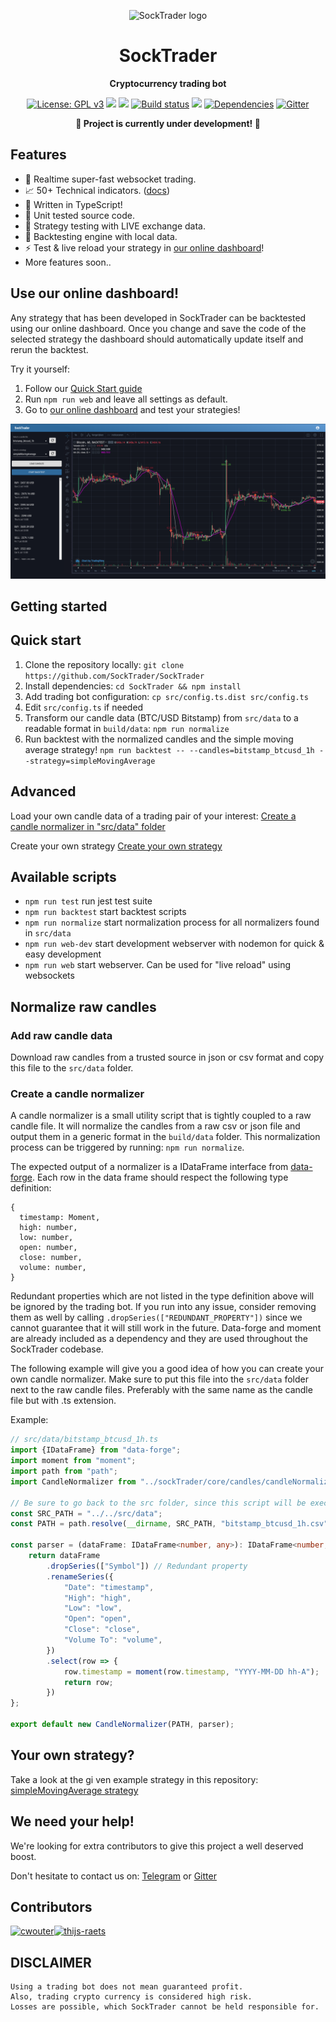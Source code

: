 <p align="center"><img width="150" height="150" src="https://raw.githubusercontent.com/SockTrader/SockTrader/master/docs/assets/SockTraderLogo.png" alt="SockTrader logo" /></p>

<h1 align="center">SockTrader</h1>
<p align="center"><b>Cryptocurrency trading bot</b></p>

<p align="center">
  <a href="https://www.gnu.org/licenses/gpl-3.0"><img src="https://img.shields.io/badge/License-GPL%20v3-blue.svg" alt="License: GPL v3"></a>
  <a href="https://codecov.io/gh/SockTrader/SockTrader"><img src="https://codecov.io/gh/SockTrader/SockTrader/branch/master/graph/badge.svg" /></a>
  <a href="https://stryker-mutator.github.io"><img src="https://badge.stryker-mutator.io/github.com/SockTrader/SockTrader/master" /></a>
  <a href="https://travis-ci.org/SockTrader/SockTrader"><img src="https://travis-ci.org/SockTrader/SockTrader.svg?branch=master" alt="Build status"></a>
  <a href="https://codeclimate.com/github/SockTrader/SockTrader/maintainability"><img src="https://api.codeclimate.com/v1/badges/19589f9237d31ca9dcf6/maintainability" /></a>
  <a href="https://david-dm.org/SockTrader/SockTrader"><img src="https://david-dm.org/SockTrader/SockTrader.svg" alt="Dependencies"></a>
  <a href="https://gitter.im/SockTrader/community?utm_source=badge&utm_medium=badge&utm_campaign=pr-badge"><img src="https://badges.gitter.im/SockTrader/community.svg" alt="Gitter"></a>
</p>

<p align="center"><b>🚧 Project is currently under development! 🚧</b></p>

## Features

- 🚀 Realtime super-fast websocket trading.
- 📈 50+ Technical indicators. ([docs](https://github.com/anandanand84/technicalindicators))
- 🌈 Written in TypeScript!
- 🌿 Unit tested source code.
- 💎 Strategy testing with LIVE exchange data.
- 🏡 Backtesting engine with local data.
- ⚡️ Test & live reload your strategy in [our online dashboard](https://cryptocointrader.be/)!
- More features soon..

## Use our online dashboard!
Any strategy that has been developed in SockTrader can be backtested using our online dashboard. Once you change and save the code 
of the selected strategy the dashboard should automatically update itself and rerun the backtest.

Try it yourself:
1. Follow our [Quick Start guide](#quick-start-guide)
2. Run `npm run web` and leave all settings as default. 
3. Go to [our online dashboard](https://cryptocointrader.be/) and test your strategies! 

![SockTraderDashboard](docs/assets/dashboard.png)

## Getting started

## Quick start

1. Clone the repository locally: `git clone https://github.com/SockTrader/SockTrader`
2. Install dependencies: `cd SockTrader && npm install`
3. Add trading bot configuration: `cp src/config.ts.dist src/config.ts `
4. Edit `src/config.ts` if needed
5. Transform our candle data (BTC/USD Bitstamp) from `src/data` to a readable format in `build/data`: `npm run normalize`
6. Run backtest with the normalized candles and the simple moving average strategy! `npm run backtest -- --candles=bitstamp_btcusd_1h --strategy=simpleMovingAverage`

## Advanced

Load your own candle data of a trading pair of your interest: [Create a candle normalizer in "src/data" folder](#normalize-raw-candles)

Create your own strategy [Create your own strategy](#your-own-strategy)

## Available scripts

- `npm run test` run jest test suite
- `npm run backtest` start backtest scripts
- `npm run normalize` start normalization process for all normalizers found in `src/data` 
- `npm run web-dev` start development webserver with nodemon for quick & easy development 
- `npm run web` start webserver. Can be used for "live reload" using websockets

## Normalize raw candles

### Add raw candle data

Download raw candles from a trusted source in json or csv format and copy this file to the `src/data` folder.

### Create a candle normalizer

A candle normalizer is a small utility script that is tightly coupled to a raw candle file. It will normalize the candles
from a raw csv or json file and output them in a generic format in the `build/data` folder. This normalization process
can be triggered by running: `npm run normalize`.

The expected output of a normalizer is a IDataFrame interface from [data-forge](https://www.npmjs.com/package/data-forge).
Each row in the data frame should respect the following type definition:
```
{
  timestamp: Moment,
  high: number,
  low: number,
  open: number,
  close: number,
  volume: number,
}
```

Redundant properties which are not listed in the type definition above will be ignored by the trading bot.
If you run into any issue, consider removing them as well by calling `.dropSeries(["REDUNDANT_PROPERTY"])` since we cannot
guarantee that it will still work in the future. Data-forge and moment are already included as a dependency and they are
used throughout the SockTrader codebase.

The following example will give you a good idea of how you can create your own candle normalizer. Make sure to put this file
into the `src/data` folder next to the raw candle files. Preferably with the same name as the candle file but with .ts extension.

Example:
```typescript
// src/data/bitstamp_btcusd_1h.ts
import {IDataFrame} from "data-forge";
import moment from "moment";
import path from "path";
import CandleNormalizer from "../sockTrader/core/candles/candleNormalizer";

// Be sure to go back to the src folder, since this script will be executed from the build/data folder!!
const SRC_PATH = "../../src/data";
const PATH = path.resolve(__dirname, SRC_PATH, "bitstamp_btcusd_1h.csv");

const parser = (dataFrame: IDataFrame<number, any>): IDataFrame<number, any> => {
    return dataFrame
        .dropSeries(["Symbol"]) // Redundant property
        .renameSeries({
            "Date": "timestamp",
            "High": "high",
            "Low": "low",
            "Open": "open",
            "Close": "close",
            "Volume To": "volume",
        })
        .select(row => {
            row.timestamp = moment(row.timestamp, "YYYY-MM-DD hh-A");
            return row;
        })
};

export default new CandleNormalizer(PATH, parser);
```

## Your own strategy?
Take a look at the gi
ven example strategy in this repository: [simpleMovingAverage strategy](src/strategies/simpleMovingAverage.ts)
 

## We need your help!
We're looking for extra contributors to give this project a well deserved boost.

Don't hesitate to contact us on: [Telegram](https://t.me/SockTrader) or [Gitter](https://gitter.im/SockTrader/community?utm_source=badge&utm_medium=badge&utm_campaign=pr-badge)

## Contributors

[<img alt="cwouter" src="https://avatars3.githubusercontent.com/u/1439383?v=4&s=117" width="117">](https://github.com/cwouter)[<img alt="thijs-raets" src="https://avatars1.githubusercontent.com/u/1255632?v=4&s=117" width="117">](https://github.com/thijs-raets)

## DISCLAIMER
    Using a trading bot does not mean guaranteed profit. 
    Also, trading crypto currency is considered high risk.
    Losses are possible, which SockTrader cannot be held responsible for.
